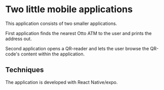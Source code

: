 # Two little mobile applications

This application consists of two smaller applications.

First application finds the nearest Otto ATM to the user and prints the address out.

Second application opens a QR-reader and lets the user browse the QR-code's content within the application.

## Techniques

The application is developed with React Native/expo.


